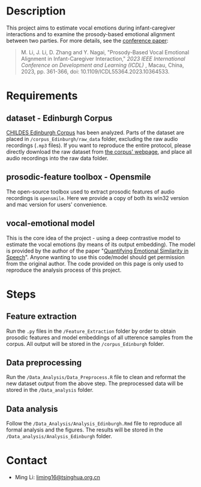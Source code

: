 # Description

This project aims to estimate vocal emotions during infant-caregiver interactions and to examine the prosody-based emotional alignment between two parties. For more details, see the [conference paper](https://ieeexplore.ieee.org/abstract/document/10364533):

> M. Li, J. Li, D. Zhang and Y. Nagai, "Prosody-Based Vocal Emotional Alignment in Infant-Caregiver Interaction," *2023 IEEE International Conference on Development and Learning (ICDL)* , Macau, China, 2023, pp. 361-366, doi: 10.1109/ICDL55364.2023.10364533.

# Requirements

## dataset - Edinburgh Corpus

[CHILDES Edinburgh Corpus](https://childes.talkbank.org/access/Eng-UK/Edinburgh.html) has been analyzed. Parts of the dataset are placed in `/corpus_Edinburgh/raw_data` folder, excluding the raw audio recordings (`.mp3` files). If you want to reproduce the entire protocol, please directly download the raw dataset from [the corpus&#39; webpage](https://childes.talkbank.org/access/Eng-UK/Edinburgh.html), and place all audio recordings into the raw data folder.

## prosodic-feature toolbox - Opensmile

The open-source toolbox used to extract prosodic features of audio recordings is `opensmile`. Here we provide a copy of both its win32 version and mac version for users' convenience.

## vocal-emotional model

This is the core idea of the project - using a deep contrastive model to estimate the vocal emotions (by means of its output embedding). The model is provided by the author of the paper "[Quantifying Emotional Similarity in Speech](https://ieeexplore.ieee.org/document/9612052)". Anyone wanting to use this code/model should get permission from the original author. The code provided on this page is only used to reproduce the analysis process of this project.

# Steps

## Feature extraction

Run the `.py` files in the `/Feature_Extraction` folder by order to obtain prosodic features and model embeddings of all utterence samples from the corpus. All output will be stored in the `/corpus_Edinburgh` folder.

## Data preprocessing

Run the `/Data_Analysis/Data_Preprocess.R` file to clean and reformat the new dataset output from the above step. The preprocessed data will be stored in the `/Data_analysis` folder.

## Data analysis

Follow the `/Data_Analysis/Analysis_Edinburgh.Rmd` file to reproduce all formal analysis and the figures. The results will be stored in the `/Data_analysis/Analysis_Edinburgh` folder.

# Contact

* Ming Li: [liming16@tsinghua.org.cn](liming16@tsinghua.org.cn)
